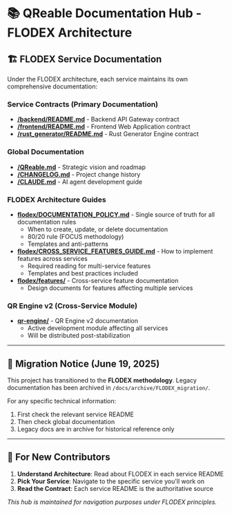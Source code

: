 # 📚 QReable Documentation Hub - FLODEX Architecture

## 🏗️ FLODEX Service Documentation

Under the FLODEX architecture, each service maintains its own comprehensive documentation:

### **Service Contracts (Primary Documentation)**
- **[/backend/README.md](/backend/README.md)** - Backend API Gateway contract
- **[/frontend/README.md](/frontend/README.md)** - Frontend Web Application contract  
- **[/rust_generator/README.md](/rust_generator/README.md)** - Rust Generator Engine contract

### **Global Documentation**
- **[/QReable.md](/QReable.md)** - Strategic vision and roadmap
- **[/CHANGELOG.md](/CHANGELOG.md)** - Project change history
- **[/CLAUDE.md](/CLAUDE.md)** - AI agent development guide

### **FLODEX Architecture Guides**
- **[flodex/DOCUMENTATION_POLICY.md](./flodex/DOCUMENTATION_POLICY.md)** - Single source of truth for all documentation rules
  - When to create, update, or delete documentation
  - 80/20 rule (FOCUS methodology)
  - Templates and anti-patterns
- **[flodex/CROSS_SERVICE_FEATURES_GUIDE.md](./flodex/CROSS_SERVICE_FEATURES_GUIDE.md)** - How to implement features across services
  - Required reading for multi-service features
  - Templates and best practices included
- **[flodex/features/](./flodex/features/)** - Cross-service feature documentation
  - Design documents for features affecting multiple services

### **QR Engine v2 (Cross-Service Module)**
- **[qr-engine/](./qr-engine/)** - QR Engine v2 documentation
  - Active development module affecting all services
  - Will be distributed post-stabilization

---

## 🔄 Migration Notice (June 19, 2025)

This project has transitioned to the **FLODEX methodology**. Legacy documentation has been archived in `/docs/archive/FLODEX_migration/`.

For any specific technical information:
1. First check the relevant service README
2. Then check global documentation
3. Legacy docs are in archive for historical reference only

---

## 🚀 For New Contributors

1. **Understand Architecture**: Read about FLODEX in each service README
2. **Pick Your Service**: Navigate to the specific service you'll work on
3. **Read the Contract**: Each service README is the authoritative source

*This hub is maintained for navigation purposes under FLODEX principles.*